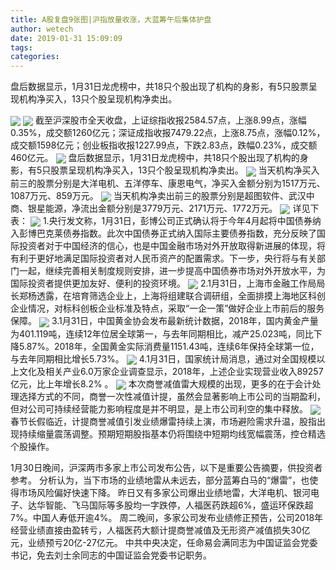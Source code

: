 ```yaml
---
title: A股复盘9张图|沪指放量收涨，大蓝筹午后集体护盘
author: wetech
date: 2019-01-31 15:09:09
tags: 
categories: 
---
```

盘后数据显示，1月31日龙虎榜中，共18只个股出现了机构的身影，有5只股票呈现机构净买入，13只个股呈现机构净卖出。
<!-- more -->
<img align="center" border="0" src="https://imgcdn.yicai.com/uppics/images/2019/01/0550d5ec9a5317c17f487bf9c84c5a23.jpg" />
<img align="center" border="0" src="https://imgcdn.yicai.com/uppics/images/2019/01/57cf7244a29792af87f6e0635017f2f9.jpg" />
截至沪深股市全天收盘，上证综指收报2584.57点，上涨8.99点，涨幅0.35%，成交额1260亿元；深证成指收报7479.22点，上涨8.75点，涨幅0.12%，成交额1598亿元；创业板指收报1227.99点，下跌2.83点，跌幅0.23%，成交额460亿元。
<img align="center" border="0" src="https://imgcdn.yicai.com/uppics/images/2019/01/8dc1bd003bb1cbf67e659c3e35e27ae2.jpg" />
盘后数据显示，1月31日龙虎榜中，共18只个股出现了机构的身影，有5只股票呈现机构净买入，13只个股呈现机构净卖出。
<img align="center" border="0" src="https://imgcdn.yicai.com/uppics/images/2019/01/fede654b8a1bf06caaf4aed9a352f71f.jpg" />
当天机构净买入前三的股票分别是大洋电机、五洋停车、康恩电气，净买入金额分别为1517万元、1087万元、859万元。
<img align="center" border="0" src="https://imgcdn.yicai.com/uppics/images/2019/01/5c2bd2166cd4c54ed2c6b91d1af3a0e7.jpg" />
当天机构净卖出前三的股票分别是超图软件、武汉中商、银星能源，净流出金额分别是3779万元、2171万元、1772万元。
<img align="center" border="0" src="https://imgcdn.yicai.com/uppics/images/2019/01/7d6624e04d049fda430ea3f25a6811a3.jpg" />
详见下表：
<img align="center" border="0" src="https://imgcdn.yicai.com/uppics/images/2019/01/97ad79fee5066fea5f430be696808d3f.jpg" />
1.央行发文称，1月31日，彭博公司正式确认将于今年4月起将中国债券纳入彭博巴克莱债券指数。此次中国债券正式纳入国际主要债券指数，充分反映了国际投资者对于中国经济的信心，也是中国金融市场对外开放取得新进展的体现，将有利于更好地满足国际投资者对人民币资产的配置需求。下一步，央行将与有关部门一起，继续完善相关制度规则安排，进一步提高中国债券市场对外开放水平，为国际投资者提供更加友好、便利的投资环境。
<img align="center" border="0" src="https://imgcdn.yicai.com/uppics/images/2019/01/08b8f917aa18746f6f45c639a119daca.jpg" />
2.1月31日，上海市金融工作局局长郑杨透露，在培育筛选企业上，上海将组建联合调研组，全面排摸上海地区科创企业情况，对标科创板企业标准及特点，采取“一企一策”做好企业上市前后的服务保障。
<img align="center" border="0" src="https://imgcdn.yicai.com/uppics/images/2019/01/ac51a016332362ced2e0b06062a724d1.jpg" />
3.1月31日，中国黄金协会发布最新统计数据，2018年，国内黄金产量为401.119吨，连续12年位居全球第一，与去年同期相比，减产25.023吨，同比下降5.87%。2018年，全国黄金实际消费量1151.43吨，连续6年保持全球第一位，与去年同期相比增长5.73%。
<img align="center" border="0" src="https://imgcdn.yicai.com/uppics/images/2019/01/f304d4127ac418504ed33578b2b5754d.jpg" />
4.1月31日，国家统计局消息，通过对全国规模以上文化及相关产业6.0万家企业调查显示，2018年，上述企业实现营业收入89257亿元，比上年增长8.2% 。
<img align="center" border="0" src="https://imgcdn.yicai.com/uppics/images/2019/01/76eb591fb36e09e5816d321b9b540a17.jpg" />
本次商誉减值雷大规模的出现，更多的在于会计处理选择方式的不同，商誉一次性减值计提，虽然会显著影响上市公司的当期盈利，但对公司可持续经营能力影响程度是并不明显，是上市公司利空的集中释放。
<img align="center" border="0" src="https://imgcdn.yicai.com/uppics/images/2019/01/d10948a0ba77411db373775f0188174c.jpg" />
春节长假临近，计提商誉减值引发业绩爆雷持续上演，市场避险需求升温，股指出现持续缩量震荡调整。预期短期股指基本仍将围绕中短期均线宽幅震荡，控仓精选个股操作。
 
 
1月30日晚间，沪深两市多家上市公司发布公告，以下是重要公告摘要，供投资者参考。
分析认为，当下市场的业绩地雷从未远去，部分蓝筹白马的“爆雷”，也使得市场风险偏好快速下降。
昨日又有多家公司爆出业绩地雷，大洋电机、银河电子、达华智能、飞马国际等多股均一字跌停，人福医药跌超6%，盛运环保跌超7%。中国人寿低开逾4%。
周二晚间，多家公司发布业绩修正预告，公司2018年经营业绩直接由盈转亏，人福医药大额计提商誉减值及无形资产减值损失30亿元，业绩预亏20亿-27亿元。
中共中央决定，任命易会满同志为中国证监会党委书记，免去刘士余同志的中国证监会党委书记职务。
